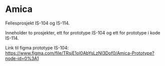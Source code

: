 # Amica

Fellesprosjekt IS-104 og IS-114.

Inneholder to prosjekter, ett for prototype IS-104 og ett for prototype i kode IS-114.

Link til figma prototype IS-104: https://www.figma.com/file/TRsjE1ol0AbYsLzNI3Dof0/Amica-Prototype?node-id=0%3A1 
